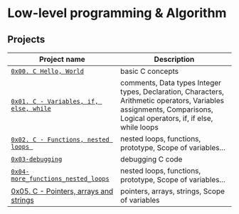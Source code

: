 # Low-level programming & Algorithm


## Projects


| Project name | Description |
| ------------ | ----------- |
| [`0x00. C Hello, World`](https://github.com/ZinoChan/alx-low_level_programming/tree/master/0x00-hello_world) | basic C concepts |
| [`0x01. C - Variables, if, else, while`](https://github.com/ZinoChan/alx-low_level_programming/tree/master/0x01-variables_if_else_while) | comments, Data types Integer types, Declaration, Characters, Arithmetic operators, Variables assignments, Comparisons, Logical operators, if, if else, while loops |
| [`0x02. C - Functions, nested loops `](https://github.com/ZinoChan/alx-low_level_programming/tree/master/0x02-functions_nested_loops) | nested loops,  functions, prototype, Scope of variables...|
| [`0x03-debugging`](https://github.com/ZinoChan/alx-low_level_programming/tree/master/0x03-debugging) | debugging C code |
| [`0x04-more_functions_nested_loops`](https://github.com/ZinoChan/alx-low_level_programming/tree/master/0x04-more_functions_nested_loops) | nested loops,  functions, prototype, Scope of variables... |
|[0x05. C - Pointers, arrays and strings](./0x05-pointers_arrays_strings) | pointers, arrays, strings, Scope of variables |




